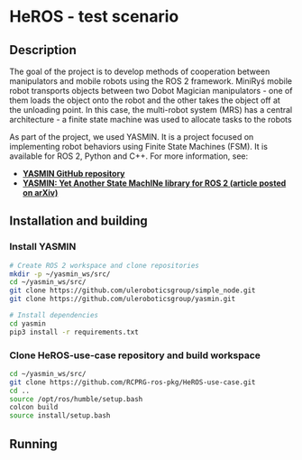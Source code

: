 # HeROS - test scenario

## Description
The goal of the project is to develop methods of cooperation between manipulators and mobile robots using the ROS 2 framework. MiniRyś mobile robot transports objects between two Dobot Magician manipulators - one of them loads the object onto the robot and the other takes the object off at the unloading point. In this case, the multi-robot system (MRS) has a central architecture - a finite state machine was used to allocate tasks to the robots

As part of the project, we used YASMIN. It is a project focused on implementing robot behaviors using Finite State Machines (FSM). It is available for ROS 2, Python and C++. For more information, see:
* [**YASMIN GitHub repository**](https://github.com/uleroboticsgroup/yasmin)
* [**YASMIN: Yet Another State MachINe library for ROS 2 (article posted on arXiv)**](https://arxiv.org/abs/2205.13284)

## Installation and building

### Install YASMIN

```bash
# Create ROS 2 workspace and clone repositories
mkdir -p ~/yasmin_ws/src/
cd ~/yasmin_ws/src/
git clone https://github.com/uleroboticsgroup/simple_node.git
git clone https://github.com/uleroboticsgroup/yasmin.git

# Install dependencies
cd yasmin
pip3 install -r requirements.txt
```

### Clone HeROS-use-case repository and build workspace
```bash
cd ~/yasmin_ws/src/
git clone https://github.com/RCPRG-ros-pkg/HeROS-use-case.git
cd ..
source /opt/ros/humble/setup.bash
colcon build
source install/setup.bash
```
## Running
